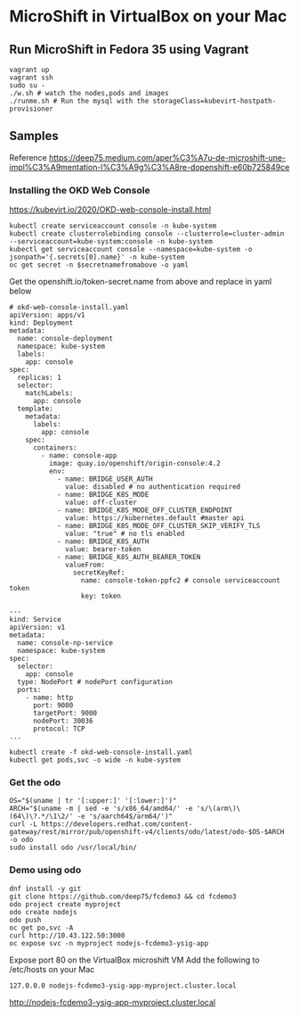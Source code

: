 # MicroShift in VirtualBox on your Mac

## Run MicroShift in Fedora 35 using Vagrant
```
vagrant up
vagrant ssh
sudo su -
./w.sh # watch the nodes,pods and images
./runme.sh # Run the mysql with the storageClass=kubevirt-hostpath-provisioner
```

## Samples
Reference
https://deep75.medium.com/aper%C3%A7u-de-microshift-une-impl%C3%A9mentation-l%C3%A9g%C3%A8re-dopenshift-e60b725849ce

### Installing the OKD Web Console
https://kubevirt.io/2020/OKD-web-console-install.html
```
kubectl create serviceaccount console -n kube-system
kubectl create clusterrolebinding console --clusterrole=cluster-admin --serviceaccount=kube-system:console -n kube-system
kubectl get serviceaccount console --namespace=kube-system -o jsonpath='{.secrets[0].name}' -n kube-system
oc get secret -n $secretnamefromabove -o yaml 
```

Get the openshift.io/token-secret.name from above and replace in yaml below
```
# okd-web-console-install.yaml
apiVersion: apps/v1
kind: Deployment
metadata:
  name: console-deployment
  namespace: kube-system
  labels:
    app: console
spec:
  replicas: 1
  selector:
    matchLabels:
      app: console
  template:
    metadata:
      labels:
        app: console
    spec:
      containers:
        - name: console-app
          image: quay.io/openshift/origin-console:4.2
          env:
            - name: BRIDGE_USER_AUTH
              value: disabled # no authentication required
            - name: BRIDGE_K8S_MODE
              value: off-cluster
            - name: BRIDGE_K8S_MODE_OFF_CLUSTER_ENDPOINT
              value: https://kubernetes.default #master api
            - name: BRIDGE_K8S_MODE_OFF_CLUSTER_SKIP_VERIFY_TLS
              value: "true" # no tls enabled
            - name: BRIDGE_K8S_AUTH
              value: bearer-token
            - name: BRIDGE_K8S_AUTH_BEARER_TOKEN
              valueFrom:
                secretKeyRef:
                  name: console-token-ppfc2 # console serviceaccount token
                  key: token

---
kind: Service
apiVersion: v1
metadata:
  name: console-np-service
  namespace: kube-system
spec:
  selector:
    app: console
  type: NodePort # nodePort configuration
  ports:
    - name: http
      port: 9000
      targetPort: 9000
      nodePort: 30036
      protocol: TCP
...
```
```
kubectl create -f okd-web-console-install.yaml
kubectl get pods,svc -o wide -n kube-system
```

### Get the odo
```
OS="$(uname | tr '[:upper:]' '[:lower:]')"
ARCH="$(uname -m | sed -e 's/x86_64/amd64/' -e 's/\(arm\)\(64\)\?.*/\1\2/' -e 's/aarch64$/arm64/')"
curl -L https://developers.redhat.com/content-gateway/rest/mirror/pub/openshift-v4/clients/odo/latest/odo-$OS-$ARCH -o odo
sudo install odo /usr/local/bin/
```

### Demo using odo
```
dnf install -y git
git clone https://github.com/deep75/fcdemo3 && cd fcdemo3
odo project create myproject
odo create nodejs
odo push
oc get po,svc -A
curl http://10.43.122.50:3000
oc expose svc -n myproject nodejs-fcdemo3-ysig-app
```
Expose port 80 on the VirtualBox microshift VM
Add the following to /etc/hosts on your Mac
```
127.0.0.0 nodejs-fcdemo3-ysig-app-myproject.cluster.local
```
http://nodejs-fcdemo3-ysig-app-myproject.cluster.local

